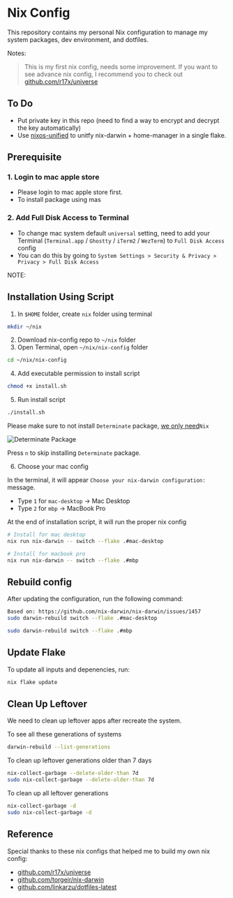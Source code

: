 # Nix Config

This repository contains my personal Nix configuration to manage my system packages, dev environment, and dotfiles.

Notes:
> This is my first nix config, needs some improvement. If you want to see advance nix config, I recommend you to check out [github.com/r17x/universe](https://github.com/r17x/universe)

## To Do

- Put private key in this repo (need to find a way to encrypt and decrypt the key automatically)
- Use [nixos-unified](https://nixos-unified.org/index.html) to unitfy nix-darwin + home-manager in a single flake.

## Prerequisite

### 1. Login to mac apple store

- Please login to mac apple store first.
- To install package using mas

### 2. Add Full Disk Access to Terminal

- To change mac system default `universal` setting, need to add your Terminal (`Terminal.app` / `Ghostty` / `iTerm2` / `WezTerm`) to `Full Disk Access` config
- You can do this by going to `System Settings > Security & Privacy > Privacy > Full Disk Access`

NOTE:

## Installation Using Script

1. In `$HOME` folder, create `nix` folder using terminal

```sh
mkdir ~/nix
```

2. Download nix-config repo to `~/nix` folder
3. Open Terminal, open `~/nix/nix-config` folder

```sh
cd ~/nix/nix-config
```

4. Add executable permission to install script

```sh
chmod +x install.sh
```

5. Run install script

```sh
./install.sh
```

Please make sure to not install `Determinate` package, [we only need](https://github.com/nix-darwin/nix-darwin/issues/1349)`Nix`

![Determinate Package](https://i.postimg.cc/RV1VDYcT/417102248-d01c1e14-7d49-443b-b171-b08e9fe5746c.png)

Press `n` to skip installing `Determinate` package.

6. Choose your mac config

In the terminal, it will appear `Choose your nix-darwin configuration:` message.

- Type `1` for `mac-desktop` -> Mac Desktop
- Type `2` for `mbp` -> MacBook Pro

At the end of installation script, it will run the proper nix config

```sh
# Install for mac desktop
nix run nix-darwin -- switch --flake .#mac-desktop

# Install for macbook pro
nix run nix-darwin -- switch --flake .#mbp
```

## Rebuild config

After updating the configuration, run the following command:

```sh
Based on: https://github.com/nix-darwin/nix-darwin/issues/1457
sudo darwin-rebuild switch --flake .#mac-desktop

sudo darwin-rebuild switch --flake .#mbp
```

## Update Flake

To update all inputs and depenencies, run:

```sh
nix flake update
```

## Clean Up Leftover

We need to clean up leftover apps after recreate the system.

To see all these generations of systems

```sh
darwin-rebuild --list-generations
```

To clean up leftover generations older than 7 days

```sh
nix-collect-garbage --delete-older-than 7d
sudo nix-collect-garbage --delete-older-than 7d
```

To clean up all leftover generations

```sh
nix-collect-garbage -d
sudo nix-collect-garbage -d
```

## Reference

Special thanks to these nix configs that helped me to build my own nix config:

- [github.com/r17x/universe](https://github.com/r17x/universe)
- [github.com/torgeir/nix-darwin](https://github.com/torgeir/nix-darwin)
- [github.com/linkarzu/dotfiles-latest](https://github.com/linkarzu/dotfiles-latest)
